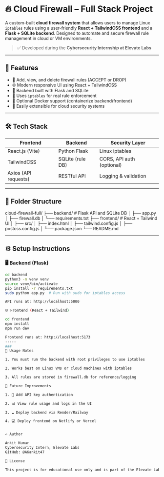 # 🔥 Cloud Firewall – Full Stack Project

A custom-built **cloud firewall system** that allows users to manage Linux `iptables` rules using a user-friendly **React + TailwindCSS frontend** and a **Flask + SQLite backend**. Designed to automate and secure firewall rule management in cloud or VM environments.

> ✅ Developed during the **Cybersecurity Internship at Elevate Labs**

---

## 📌 Features

- 🚀 Add, view, and delete firewall rules (ACCEPT or DROP)
- 🌐 Modern responsive UI using React + TailwindCSS
- 🧠 Backend built with Flask and SQLite
- 🔐 Uses `iptables` for real rule enforcement
- 🐳 Optional Docker support (containerize backend/frontend)
- 🧱 Easily extensible for cloud security systems

---

## 🛠 Tech Stack

| Frontend                | Backend              | Security Layer       |
|------------------------|----------------------|----------------------|
| React.js (Vite)        | Python Flask         | Linux iptables       |
| TailwindCSS            | SQLite (rule DB)     | CORS, API auth (optional) |
| Axios (API requests)   | RESTful API          | Logging & validation |

---

## 📂 Folder Structure

cloud-firewall-full/
├── backend/ # Flask API and SQLite DB
│ ├── app.py
│ ├── firewall.db
│ └── requirements.txt
├── frontend/ # React + Tailwind UI
│ ├── src/
│ ├── index.html
│ ├── tailwind.config.js
│ ├── postcss.config.js
│ └── package.json
└── README.md


---

## ⚙️ Setup Instructions

### 🖥 Backend (Flask)
```bash
cd backend
python3 -m venv venv
source venv/bin/activate
pip install -r requirements.txt
sudo python app.py  # Run with sudo for iptables access

API runs at: http://localhost:5000

🌐 Frontend (React + Tailwind)

cd frontend
npm install
npm run dev

Frontend runs at: http://localhost:5173
-----
###
🚧 Usage Notes

1. You must run the backend with root privileges to use iptables

2. Works best on Linux VMs or cloud machines with iptables

3. All rules are stored in firewall.db for reference/logging

🧠 Future Improvements

1. 🔐 Add API key authentication

2. 📊 View rule usage and logs in the UI

3. ☁️ Deploy backend via Render/Railway

4. 💻 Deploy frontend on Netlify or Vercel


✍️ Author

Ankit Kumar
Cybersecurity Intern, Elevate Labs
GitHub: @AKankit47

📜 License

This project is for educational use only and is part of the Elevate Labs cybersecurity internship program.
